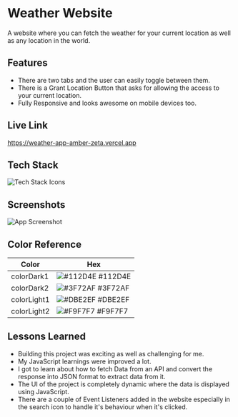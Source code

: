 
# Weather Website

A website where you can fetch the weather for your current location as well as any location in the world.




## Features

- There are two tabs and the user can easily toggle between them.  
- There is a Grant Location Button that asks for allowing the access to your current location.
- Fully Responsive and looks awesome on mobile devices too.


## Live Link

https://weather-app-amber-zeta.vercel.app


## Tech Stack

![Tech Stack Icons](https://skillicons.dev/icons?i=html,css,javascript)


## Screenshots

![App Screenshot](https://github.com/Kumar-Akshat22/Weather-App/blob/main/assets/Screenshots/1.png)

## Color Reference

| Color             | Hex                                                                |
| ----------------- | ------------------------------------------------------------------ |
| colorDark1 | ![#112D4E](https://via.placeholder.com/10/112D4E?text=+) #112D4E |
| colorDark2 | ![#3F72AF](https://via.placeholder.com/10/3F72AF?text=+) #3F72AF |
| colorLight1 | ![#DBE2EF](https://via.placeholder.com/10/DBE2EF?text=+) #DBE2EF |
| colorLight2 | ![#F9F7F7](https://via.placeholder.com/10/F9F7F7?text=+) #F9F7F7 |


## Lessons Learned

- Building this project was exciting as well as challenging for me.
- My JavaScript learnings were improved a lot.
- I got to learn about how to fetch Data from an API and convert the response into JSON format to extract data from it.
- The UI of the project is completely dynamic where the data is displayed using JavaScript.
- There are a couple of Event Listeners added in the website especially in the search icon to handle it's behaviour when it's clicked.

